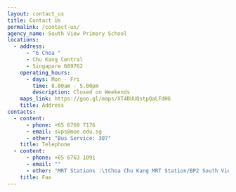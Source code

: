```yaml
---
layout: contact_us
title: Contact Us
permalink: /contact-us/
agency_name: South View Primary School
locations:
  - address:
      - "6 Choa "
      - Chu Kang Central
      - Singapore 689762
    operating_hours:
      - days: Mon - Fri
        time: 8.00am - 5.00pm
        description: Closed on Weekends
    maps_link: https://goo.gl/maps/XT4BUUQstpQaLFdH6
    title: Address
contacts:
  - content:
      - phone: +65 6769 7176
      - email: svps@moe.edu.sg
      - other: "Bus Service: 307"
    title: Telephone
  - content:
      - phone: +65 6763 1091
      - email: ""
      - other: "MRT Stations :\tChoa Chu Kang MRT Station/BP2 South View LRT Station"
    title: Fax
---
```

